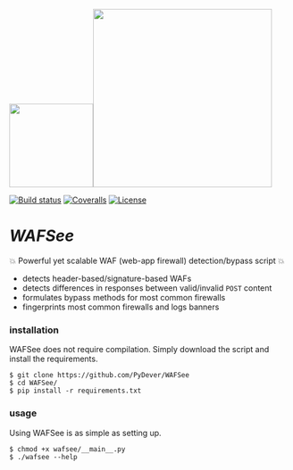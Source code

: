 
<img src="https://lh3.ggpht.com/Eo7y02OP6nsOqTx-MsYORxLsIXltk-_0DQUkNztdPUrr_2ZIoR_RgaDXt3y6qrcdIT4" width="150"><img src="https://www.python.org/static/community_logos/python-logo-master-v3-TM.png" width="320"/>

 [![Build status](https://ci.appveyor.com/api/projects/status/pjxh5g91jpbh7t84?svg=true)](https://ci.appveyor.com/project/tygerbytes/resourcefitness) 
[![Coveralls](https://coveralls.io/repos/github/tygerbytes/ResourceFitness/badge.svg?branch=master)](https://coveralls.io/github/tygerbytes/ResourceFitness?branch=master) 
[![License](https://img.shields.io/badge/License-BSD%202--Clause-orange.svg)](https://opensource.org/licenses/BSD-2-Clause)

# ***WAFSee*** #
💥 Powerful yet scalable WAF (web-app firewall) detection/bypass script 💥 

* detects header-based/signature-based WAFs
* detects differences in responses between valid/invalid `POST` content
* formulates bypass methods for most common firewalls
* fingerprints most common firewalls and logs banners

### installation
WAFSee does not require compilation. Simply download the script
and install the requirements.
```
$ git clone https://github.com/PyDever/WAFSee
$ cd WAFSee/
$ pip install -r requirements.txt
```

### usage
Using WAFSee is as simple as setting up.
```
$ chmod +x wafsee/__main__.py
$ ./wafsee --help
```

